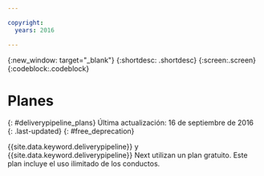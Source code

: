 ```yaml
---

copyright:
  years: 2016

---
```

<!-- Copyright info at top of file: REQUIRED
    The copyright info is YAML content that must occur at the top of the MD file, before attributes are listed.
    It must be surrounded by 3 dashes.
    The value "years" can contain just one year or a two years separated by a comma. (years: 2014, 2016)
    Indentation as per the previous template must be preserved.
-->

{:new_window: target="_blank"}
{:shortdesc: .shortdesc}
{:screen:.screen}
{:codeblock:.codeblock}

# Planes
{: #deliverypipeline_plans}
Última actualización: 16 de septiembre de 2016
{: .last-updated}
{: #free_deprecation}

{{site.data.keyword.deliverypipeline}} y {{site.data.keyword.deliverypipeline}} Next utilizan un plan gratuito. Este plan incluye el uso ilimitado de los conductos.
